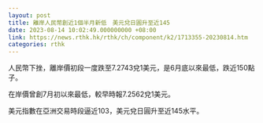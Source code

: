 ```yaml
---
layout: post
title: 離岸人民幣創近1個半月新低　美元兌日圓升至近145
date: 2023-08-14 10:02:49.000000000 +08:00
link: https://news.rthk.hk/rthk/ch/component/k2/1713355-20230814.htm
categories: rthk
---
```


人民幣下挫，離岸價初段一度跌至7.2743兌1美元，是6月底以來最低，跌近150點子。

在岸價曾創7月初以來最低，較早時報7.2562兌1美元。

美元指數在亞洲交易時段逼近103，美元兌日圓升至近145水平。

